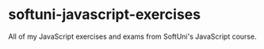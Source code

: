 # softuni-javascript-exercises
 All of my JavaScript exercises and exams from SoftUni's JavaScript course.
